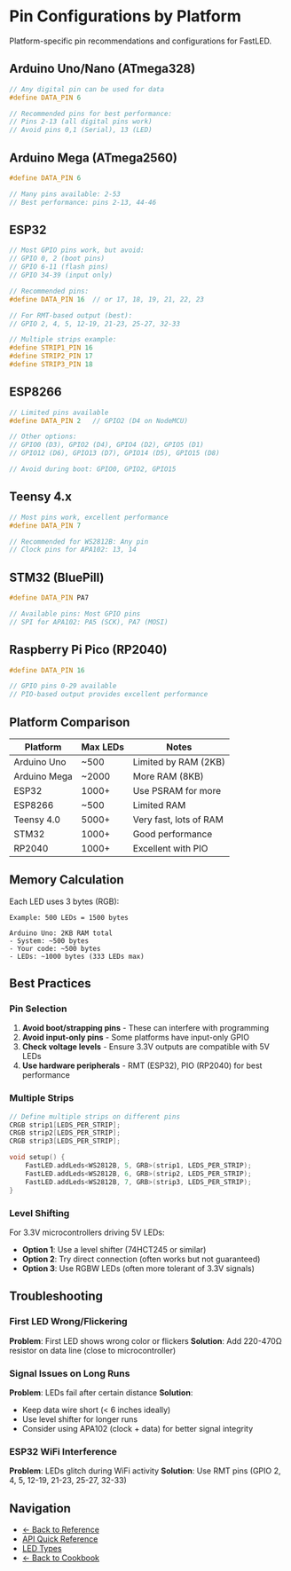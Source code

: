 # Pin Configurations by Platform

Platform-specific pin recommendations and configurations for FastLED.

## Arduino Uno/Nano (ATmega328)

```cpp
// Any digital pin can be used for data
#define DATA_PIN 6

// Recommended pins for best performance:
// Pins 2-13 (all digital pins work)
// Avoid pins 0,1 (Serial), 13 (LED)
```

## Arduino Mega (ATmega2560)

```cpp
#define DATA_PIN 6

// Many pins available: 2-53
// Best performance: pins 2-13, 44-46
```

## ESP32

```cpp
// Most GPIO pins work, but avoid:
// GPIO 0, 2 (boot pins)
// GPIO 6-11 (flash pins)
// GPIO 34-39 (input only)

// Recommended pins:
#define DATA_PIN 16  // or 17, 18, 19, 21, 22, 23

// For RMT-based output (best):
// GPIO 2, 4, 5, 12-19, 21-23, 25-27, 32-33

// Multiple strips example:
#define STRIP1_PIN 16
#define STRIP2_PIN 17
#define STRIP3_PIN 18
```

## ESP8266

```cpp
// Limited pins available
#define DATA_PIN 2   // GPIO2 (D4 on NodeMCU)

// Other options:
// GPIO0 (D3), GPIO2 (D4), GPIO4 (D2), GPIO5 (D1)
// GPIO12 (D6), GPIO13 (D7), GPIO14 (D5), GPIO15 (D8)

// Avoid during boot: GPIO0, GPIO2, GPIO15
```

## Teensy 4.x

```cpp
// Most pins work, excellent performance
#define DATA_PIN 7

// Recommended for WS2812B: Any pin
// Clock pins for APA102: 13, 14
```

## STM32 (BluePill)

```cpp
#define DATA_PIN PA7

// Available pins: Most GPIO pins
// SPI for APA102: PA5 (SCK), PA7 (MOSI)
```

## Raspberry Pi Pico (RP2040)

```cpp
#define DATA_PIN 16

// GPIO pins 0-29 available
// PIO-based output provides excellent performance
```

## Platform Comparison

| Platform | Max LEDs | Notes |
|----------|----------|-------|
| Arduino Uno | ~500 | Limited by RAM (2KB) |
| Arduino Mega | ~2000 | More RAM (8KB) |
| ESP32 | 1000+ | Use PSRAM for more |
| ESP8266 | ~500 | Limited RAM |
| Teensy 4.0 | 5000+ | Very fast, lots of RAM |
| STM32 | 1000+ | Good performance |
| RP2040 | 1000+ | Excellent with PIO |

## Memory Calculation

Each LED uses 3 bytes (RGB):

```
Example: 500 LEDs = 1500 bytes

Arduino Uno: 2KB RAM total
- System: ~500 bytes
- Your code: ~500 bytes
- LEDs: ~1000 bytes (333 LEDs max)
```

## Best Practices

### Pin Selection

1. **Avoid boot/strapping pins** - These can interfere with programming
2. **Avoid input-only pins** - Some platforms have input-only GPIO
3. **Check voltage levels** - Ensure 3.3V outputs are compatible with 5V LEDs
4. **Use hardware peripherals** - RMT (ESP32), PIO (RP2040) for best performance

### Multiple Strips

```cpp
// Define multiple strips on different pins
CRGB strip1[LEDS_PER_STRIP];
CRGB strip2[LEDS_PER_STRIP];
CRGB strip3[LEDS_PER_STRIP];

void setup() {
    FastLED.addLeds<WS2812B, 5, GRB>(strip1, LEDS_PER_STRIP);
    FastLED.addLeds<WS2812B, 6, GRB>(strip2, LEDS_PER_STRIP);
    FastLED.addLeds<WS2812B, 7, GRB>(strip3, LEDS_PER_STRIP);
}
```

### Level Shifting

For 3.3V microcontrollers driving 5V LEDs:
- **Option 1**: Use a level shifter (74HCT245 or similar)
- **Option 2**: Try direct connection (often works but not guaranteed)
- **Option 3**: Use RGBW LEDs (often more tolerant of 3.3V signals)

## Troubleshooting

### First LED Wrong/Flickering

**Problem**: First LED shows wrong color or flickers
**Solution**: Add 220-470Ω resistor on data line (close to microcontroller)

### Signal Issues on Long Runs

**Problem**: LEDs fail after certain distance
**Solution**:
- Keep data wire short (< 6 inches ideally)
- Use level shifter for longer runs
- Consider using APA102 (clock + data) for better signal integrity

### ESP32 WiFi Interference

**Problem**: LEDs glitch during WiFi activity
**Solution**: Use RMT pins (GPIO 2, 4, 5, 12-19, 21-23, 25-27, 32-33)

## Navigation

- [← Back to Reference](README.md)
- [API Quick Reference](api.md)
- [LED Types](led-types.md)
- [← Back to Cookbook](../COOKBOOK.md)
